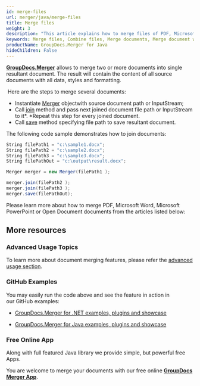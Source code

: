 ```yaml
---
id: merge-files
url: merger/java/merge-files
title: Merge files
weight: 3
description: "This article explains how to merge files of PDF, Microsoft Word, Excel and PowerPoint and other formats using GroupDocs.Merger for Java API."
keywords: Merge files, Combine files, Merge documents, Merge document with GroupDocs.Merger for Java
productName: GroupDocs.Merger for Java
hideChildren: False
---
```

[**GroupDocs.Merger**](https://products.groupdocs.com/merger/java) allows to merge two or more documents into single resultant document. The result will contain the content of all source documents with all data, styles and formatting. 

 Here are the steps to merge several documents:

*   Instantiate [Merger](https://apireference.groupdocs.com/java/merger/com.groupdocs.merger/Merger) objectwith source document path or InputStream;
*   Call [join](https://apireference.groupdocs.com/java/merger/com.groupdocs.merger/Merger#join(java.lang.String)) method and pass next joined document file path or InputStream to it*. *Repeat this step for every joined document.
*   Call [save](https://apireference.groupdocs.com/java/merger/com.groupdocs.merger/Merger#save(java.lang.String)) method specifying file path to save resultant document.

The following code sample demonstrates how to join documents:

```csharp
String filePath1 = "c:\sample1.docx";
String filePath2 = "c:\sample2.docx";
String filePath3 = "c:\sample3.docx";
String filePathOut = "c:\output\result.docx";

Merger merger = new Merger(filePath1 );

merger.join(filePath2 );
merger.join(filePath3 );
merger.save(filePathOut);   
```

Please learn more about how to merge PDF, Microsoft Word, Microsoft PowerPoint or Open Document documents from the articles listed below:

## More resources

### Advanced Usage Topics 

To learn more about document merging features, please refer the [advanced usage section](Advanced%2Busage.html).

### GitHub Examples 

You may easily run the code above and see the feature in action in our GitHub examples:

*   [GroupDocs.Merger for .NET examples, plugins and showcase](https://github.com/groupdocs-merger/GroupDocs.Merger-for-.NET)
    
*   [GroupDocs.Merger for Java examples, plugins and showcase](https://github.com/groupdocs-merger/GroupDocs.Merger-for-Java)
    

### Free Online App 

Along with full featured Java library we provide simple, but powerful free Apps.

You are welcome to merge your documents with our free online **[GroupDocs Merger App](https://products.groupdocs.app/merger)**.
